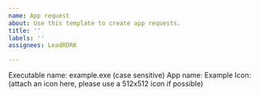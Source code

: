 ```yaml
---
name: App request
about: Use this template to create app requests.
title: ''
labels: ''
assignees: LeadRDRK

---
```


Executable name: example.exe (case sensitive)
App name: Example
Icon: (attach an icon here, please use a 512x512 icon if possible)
